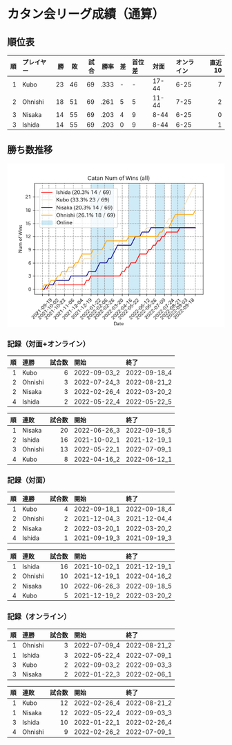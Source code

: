 # カタン会リーグ成績（通算）
## 順位表
|   順 | プレイヤー   |   勝 |   敗 |   試合 |    勝率 | 差   | 首位差   | 対面    | オンライン   |   直近10 |
|----:|:--------|----:|----:|-----:|------:|:----|:------|:------|:--------|-------:|
|   1 | Kubo    |  23 |  46 |   69 | .333 | -   | -     | 17-44 | 6-25    |      7 |
|   2 | Ohnishi |  18 |  51 |   69 | .261 | 5   | 5     | 11-44 | 7-25    |      2 |
|   3 | Nisaka  |  14 |  55 |   69 | .203 | 4   | 9     | 8-44  | 6-25    |      0 |
|   3 | Ishida  |  14 |  55 |   69 | .203 | 0   | 9     | 8-44  | 6-25    |      1 |
## 勝ち数推移
![graph](./wnums_all.png)
### 記録（対面+オンライン）
|   順 | 連勝      |   試合数 | 開始           | 終了           |
|----:|:--------|------:|:-------------|:-------------|
|   1 | Kubo    |     6 | 2022-09-03_2 | 2022-09-18_4 |
|   2 | Ohnishi |     3 | 2022-07-24_3 | 2022-08-21_2 |
|   2 | Nisaka  |     3 | 2022-02-26_4 | 2022-03-20_2 |
|   4 | Ishida  |     2 | 2022-05-22_4 | 2022-05-22_5 |  

|   順 | 連敗      |   試合数 | 開始           | 終了           |
|----:|:--------|------:|:-------------|:-------------|
|   1 | Nisaka  |    20 | 2022-06-26_3 | 2022-09-18_5 |
|   2 | Ishida  |    16 | 2021-10-02_1 | 2021-12-19_1 |
|   3 | Ohnishi |    13 | 2022-05-22_1 | 2022-07-09_1 |
|   4 | Kubo    |     8 | 2022-04-16_2 | 2022-06-12_1 |
### 記録（対面）
|   順 | 連勝      |   試合数 | 開始           | 終了           |
|----:|:--------|------:|:-------------|:-------------|
|   1 | Kubo    |     4 | 2022-09-18_1 | 2022-09-18_4 |
|   2 | Ohnishi |     2 | 2021-12-04_3 | 2021-12-04_4 |
|   2 | Nisaka  |     2 | 2022-03-20_1 | 2022-03-20_2 |
|   4 | Ishida  |     1 | 2021-09-19_3 | 2021-09-19_3 |  

|   順 | 連敗      |   試合数 | 開始           | 終了           |
|----:|:--------|------:|:-------------|:-------------|
|   1 | Ishida  |    16 | 2021-10-02_1 | 2021-12-19_1 |
|   2 | Ohnishi |    10 | 2021-12-19_1 | 2022-04-16_2 |
|   2 | Nisaka  |    10 | 2022-06-26_3 | 2022-09-18_5 |
|   4 | Kubo    |     5 | 2021-12-19_2 | 2022-03-20_2 |
### 記録（オンライン）
|   順 | 連勝      |   試合数 | 開始           | 終了           |
|----:|:--------|------:|:-------------|:-------------|
|   1 | Ohnishi |     3 | 2022-07-09_4 | 2022-08-21_2 |
|   1 | Ishida  |     3 | 2022-05-22_4 | 2022-07-09_1 |
|   3 | Kubo    |     2 | 2022-09-03_2 | 2022-09-03_3 |
|   3 | Nisaka  |     2 | 2022-01-22_3 | 2022-02-06_1 |  

|   順 | 連敗      |   試合数 | 開始           | 終了           |
|----:|:--------|------:|:-------------|:-------------|
|   1 | Kubo    |    12 | 2022-02-26_4 | 2022-08-21_2 |
|   1 | Nisaka  |    12 | 2022-05-22_4 | 2022-09-03_3 |
|   3 | Ishida  |    10 | 2022-01-22_1 | 2022-02-26_4 |
|   4 | Ohnishi |     9 | 2022-02-26_2 | 2022-07-09_1 |
